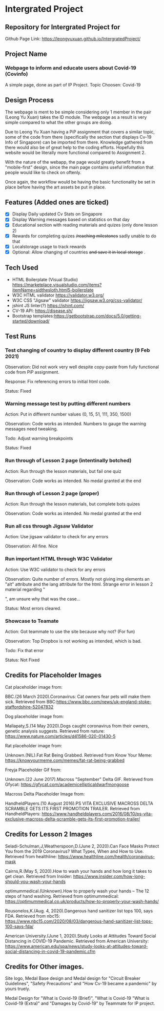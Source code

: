 # Intergrated Project
## Repository for Intergrated Project for 
Github Page Link: https://leongyuxuan.github.io/IntergratedProject/
## Project Name
### Webpage to inform and educate users about Covid-19 (Covinfo)
A simple page, done as part of IP Project. Topic Choosen: Covid-19

## Design Process
The webpage is ment to be simple considering only 1 member in the pair (Leong Yu Xuan) takes the ID module. The webpage as a result is very simple compared to what the other groups are doing.

Due to Leong Yu Xuan having a PiP assignment that covers a similar topic, some of the code from there (specifically the section that displays Cv-19 Info of Singapore) can be imported from there. Knowledge gathered from there would also be of great help to the coding efforts. Hopefully this website would be literally more functional compared to Assignment 2.

With the nature of the webapp, the page would greatly benefit from a "mobile-first" design, since the main page contains useful infomation that people would like to check on oftenly.

Once again, the workflow would be having the basic functionality be set in place before having the art assets be put in place.
## Features (Added ones are ticked)
- [x] Display Daily updated Cv Stats on Singapore
- [x] Display Warning messages based on statistics on that day
- [x] Educational section with reading materials and quizes (only done lesson 2)
- [x] Rewards for completing quizes ~~/reaching milestones~~ sadly unable to do that
- [x] Localstorage usage to track rewards
- [x] Optional: Allow changing of countries ~~and save it in local storage~~ .
## Tech Used
* HTML Boilerplate (Visual Studio) https://marketplace.visualstudio.com/items?itemName=sidthesloth.html5-boilerplate
* W3C HTML validator https://validator.w3.org/
* W3C CSS "Jigsaw" validator https://jigsaw.w3.org/css-validator/
* jshint JS linter(?) https://jshint.com/
* CV-19 API: https://disease.sh/
* Bootstrap templates:https://getbootstrap.com/docs/5.0/getting-started/download/
## Test Runs

### Test changing of country to display different country (9 Feb 2021)
Observation: Did not work very well despite copy-paste from fully functional code from PiP assignment. 

Response: Fix referencing errors to initial html code. 

Status: Fixed

### Warning message test by putting different numbers
Action: Put in different number values (0, 15, 51, 111, 350, 1500)

Observation: Code works as intended. Numbers to gauge the warning messages need tweaking.

Todo: Adjust warning breakpoints

Status: Fixed

### Run through of Lesson 2 page (intentinally botched)
Action: Run through the lesson materials, but fail one quiz

Observation: Code works as intended. No medal granted at the end

### Run through of Lesson 2 page (proper)
Action: Run through the lesson materials, but complete bots quizes

Observation: Code works as intended. No medal granted at the end

### Run all css through Jigsaw Validator
Action: Use jigsaw validator to check for any errors

Observation: All fine. Nice

### Run important HTML through W3C Validator
Action: Use W3C validator to check for any errors

Observation: Quite number of errors. Mostly not giving img elements an "alt" attribute and the lang attribute for the html.
Strange error in lesson 2 material regarding "</p>", am unsure why that was the case...

Status: Most errors cleared.

### Showcase to Teamate
Action: Got teammate to use the site because why not? (For fun)

Observation: Top Dropbox is not working as intended, which is bad.

Todo: Fix that error

Status: Not Fixed

## Credits for Placeholder Images
Cat placeholder image from:

BBC.(26 March 2020).Coronavirus: Cat owners fear pets will make them sick. Retrieved from BBC:https://www.bbc.com/news/uk-england-stoke-staffordshire-52047832 

Dog placeholder image from:

Mallapaty,S.(14 May 2020).Dogs caught coronavirus from their owners, genetic analysis suggests. Retrieved from nature: https://www.nature.com/articles/d41586-020-01430-5

Rat placeholder image from:

Unknown.(NIL).Fat Rat Being Grabbed. Retrieved from Know Your Meme: https://knowyourmeme.com/memes/fat-rat-being-grabbed

Freyja Placeholder Gif from:

Unknown.(22 June 2017).Macross "September" Delta GIF. Retrieved from Gfycat: https://gfycat.com/academicellipticaldwarfmongoose

Macross Delta Placeholder Image from:

HandheldPlayers.(10 August 2016).PS VITA EXCLUSIVE MACROSS DELTA SCRAMBLE GETS ITS FIRST PROMOTION TRAILER. Retrieved from HandheldPlayers: https://www.handheldplayers.com/2016/08/10/ps-vita-exclusive-macross-delta-scramble-gets-its-first-promotion-trailer/

## Credits for Lesson 2 Images

Seladi-Schulman,J,Weatherspoon,D.(June 2, 2020).Can Face Masks Protect You from the 2019 Coronavirus? What Types, When and How to Use. Retrieved from healthline: https://www.healthline.com/health/coronavirus-mask 

Cairns,R.(May 5, 2020).How to wash your hands and how long it takes to get clean. Retrieved from Insider: https://www.insider.com/how-long-should-you-wash-your-hands

optimummedical.(Unknown).How to properly wash your hands – The 12 steps of hand washing. Retrieved from optimummedical: https://optimummedical.co.uk/products/how-to-properly-your-wash-hands/

Rousonelos,K.(Aug. 4, 2020).Dangerous hand sanitizer list tops 100, says FDA. Retrieved from nbc15: https://www.nbc15.com/2020/08/03/dangerous-hand-sanitizer-list-tops-100-says-fda/

American University.(June 1, 2020).Study Looks at Attitudes Toward Social Distancing in COVID-19 Pandemic. Retrieved from American University: https://www.american.edu/spa/news/study-looks-at-attitudes-toward-social-distancing-in-covid-19-pandemic.cfm

## Credits for Other images.
Site logo, Medal Base design and Medal design for "Circuit Breaker Guidelines", "Safety Precautions" and "How Cv-19 became a pandemic" by yours truely.

Medal Design for "What is Covid-19 (Brief)", "What is Covid-19 "What is Covid-19 (Extra)" and "Damages by Covid-19" by Teammate for IP project.


